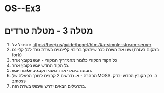 # OS--Ex3
# מטלה 3 - מטלת טרדים

1. תסתכל על https://beej.us/guide/bgnet/html/#a-simple-stream-server
2. שנו את השרת ככה שיתמוך בריבוי קליינטים בעזרת טרד לכל קליינט (במקום בעזרת fork)
3. כל הקוד המקורי כלומר מהמדריך המקורי - יוגש בקובץ אחד
4. כל הקוד החדש יוגש בקובץ אחר. 
5. יוגש make הבונה בינארי אחד משני הקבצים.
6. הבהרה - א. נדרשים 2 קבצים לצורך הפעלה של MOSS. ב. רק הקובץ החדש יבדק בmoss 
7. בתרגילים הבאים ידרש שימוש בשרת הזה. 